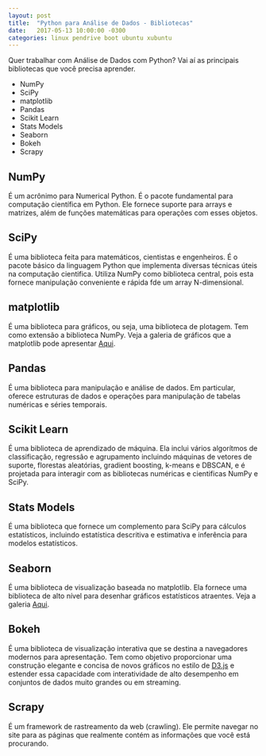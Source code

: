 ```yaml
---
layout: post
title:  "Python para Análise de Dados - Bibliotecas"
date:   2017-05-13 10:00:00 -0300
categories: linux pendrive boot ubuntu xubuntu
---
```


Quer trabalhar com Análise de Dados com Python? Vai aí as principais bibliotecas que você precisa aprender.

* NumPy
* SciPy
* matplotlib
* Pandas
* Scikit Learn
* Stats Models
* Seaborn
* Bokeh
* Scrapy

## NumPy

É um acrônimo para Numerical Python. É o pacote fundamental para computação científica em Python. Ele fornece suporte para arrays e matrizes, além de funções matemáticas para operações com esses objetos.

## SciPy

É uma biblioteca feita para matemáticos, cientistas e engenheiros. É o pacote básico da linguagem Python que implementa diversas técnicas úteis na computação cientifica. Utiliza NumPy como biblioteca central, pois esta fornece manipulação conveniente e rápida fde um array N-dimensional.

## matplotlib

É uma biblioteca para gráficos, ou seja, uma biblioteca de plotagem. Tem como extensão a biblioteca NumPy. Veja a galeria de gráficos que a matplotlib pode apresentar [Aqui][matplotlib-Gallery].

## Pandas

É uma biblioteca para manipulação e análise de dados. Em particular, oferece estruturas de dados e operações para manipulação de tabelas numéricas e séries temporais.

## Scikit Learn

É uma biblioteca de aprendizado de máquina. Ela inclui vários algorítmos de classificação, regressão e agrupamento incluindo máquinas de vetores de suporte, florestas aleatórias, gradient boosting, k-means e DBSCAN, e é projetada para interagir com as bibliotecas numéricas e cientificas NumPy e SciPy.

## Stats Models

É uma biblioteca que fornece um complemento para SciPy para cálculos estatísticos, incluindo estatística descritiva e estimativa e inferência para modelos estatísticos.

## Seaborn

É uma biblioteca de visualização baseada no matplotlib. Ela fornece uma biblioteca de alto nível para desenhar gráficos estatísticos atraentes. Veja a galeria [Aqui][seaborn-gallery].

## Bokeh

É uma biblioteca de visualização interativa que se destina a navegadores modernos para apresentação. Tem como objetivo proporcionar uma construção elegante e concisa de novos gráficos no estilo de [D3.js][D3.js] e estender essa capacidade com interatividade de alto desempenho em conjuntos de dados muito grandes ou em streaming.

## Scrapy

É um framework de rastreamento da web (crawling). Ele permite navegar no site para as páginas que realmente contém as informações que você está procurando.

[matplotlib-Gallery]: http://matplotlib.org/gallery.html
[seaborn-gallery]: https://seaborn.pydata.org/examples/index.html
[D3.js]: https://d3js.org/
